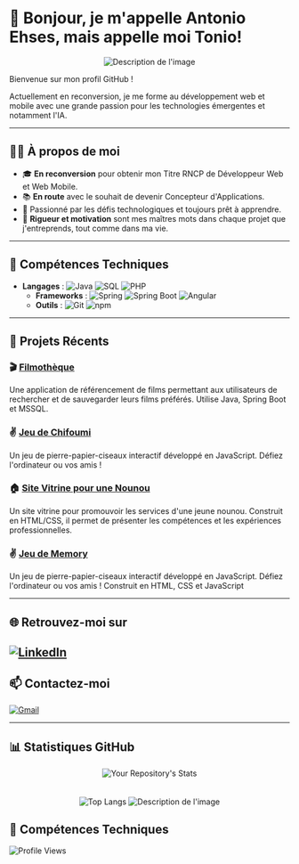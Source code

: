 # 👋 Bonjour, je m'appelle Antonio Ehses, mais appelle moi Tonio!

<p align="center">
  <img src="https://github.com/tonioshakka/img/blob/main/main-qimg-78fad88d63a0dcc9db8e07e1180df49f-pjlq.jpg" alt="Description de l'image">
</p>


Bienvenue sur mon profil GitHub ! 

Actuellement en reconversion, je me forme au développement web et mobile avec une grande passion pour les technologies émergentes et notamment l'IA. 

---

## 🧑‍💻 À propos de moi

- 🎓 **En reconversion** pour obtenir mon Titre RNCP de Développeur Web et Web Mobile.
- 📚 **En route** avec le souhait de devenir Concepteur d'Applications.
- 🌟 Passionné par les défis technologiques et toujours prêt à apprendre.
- 💼 **Rigueur et motivation** sont mes maîtres mots dans chaque projet que j'entreprends, tout comme dans ma vie.

---

## 🔧 Compétences Techniques

- **Langages** : ![Java](https://img.shields.io/badge/Java-%23ED8B00.svg?style=flat&logo=java&logoColor=white) ![SQL](https://img.shields.io/badge/SQL-%2300f.svg?style=flat&logo=postgresql&logoColor=white) ![PHP](https://img.shields.io/badge/PHP-%23777BB4.svg?style=flat&logo=php&logoColor=white)
  - **Frameworks** : ![Spring](https://img.shields.io/badge/Spring-%236DB33F.svg?style=flat&logo=spring&logoColor=white) ![Spring Boot](https://img.shields.io/badge/Spring%20Boot-%236DB33F.svg?style=flat&logo=spring-boot&logoColor=white) ![Angular](https://img.shields.io/badge/Angular-%23DD0031.svg?style=flat&logo=angular&logoColor=white)
  - **Outils** : ![Git](https://img.shields.io/badge/Git-%23F05033.svg?style=flat&logo=git&logoColor=white) ![npm](https://img.shields.io/badge/npm-%23CB3837.svg?style=flat&logo=npm&logoColor=white)


---

## 🚀 Projets Récents

### 🎬 [Filmothèque](https://github.com/tonioshakka/filmotheque)
Une application de référencement de films permettant aux utilisateurs de rechercher et de sauvegarder leurs films préférés. Utilise Java, Spring Boot et MSSQL.

### ✌️ [Jeu de Chifoumi](https://github.com/tonioshakka/Chifoumi)
Un jeu de pierre-papier-ciseaux interactif développé en JavaScript. Défiez l'ordinateur ou vos amis !

### 🏠 [Site Vitrine pour une Nounou](https://github.com/tonioshakka/Site-vitrine-nounou)
Un site vitrine pour promouvoir les services d'une jeune nounou. Construit en HTML/CSS, il permet de présenter les compétences et les expériences professionnelles.

### ✌️ [Jeu de Memory](https://https://github.com/tonioshakka/memory-js)
Un jeu de pierre-papier-ciseaux interactif développé en JavaScript. Défiez l'ordinateur ou vos amis ! Construit en HTML, CSS et JavaScript

---

## 🌐 Retrouvez-moi sur

[![LinkedIn](https://img.shields.io/badge/LinkedIn-%230077B5.svg?style=for-the-badge&logo=linkedin&logoColor=white)](https://www.linkedin.com/in/antonio-ehses-b21a22295/)
---

## 📫 Contactez-moi

[![Gmail](https://img.shields.io/badge/Gmail-D14836?style=for-the-badge&logo=gmail&logoColor=white)](mailto:antonio.ehses@gmail.com)

---

## 📊 Statistiques GitHub

<p align="center">

      
  <img src="https://github-readme-stats.vercel.app/api?username=Tonioshakka&show_icons=true&theme=radical" alt="Your Repository's Stats">
  <br><br><br>

  <img src="https://github-readme-stats.vercel.app/api/top-langs/?username=Tonioshakka&layout=compact&theme=radical" alt="Top Langs">

  <img src="https://github.com/tonioshakka/img/blob/main/goku_dev_by_d4nijerez_dfcccgk-fullview.png" alt="Description de l'image">

  ## 🔧 Compétences Techniques



</p>


![Profile Views](https://komarev.com/ghpvc/?username=tonioshakka)


